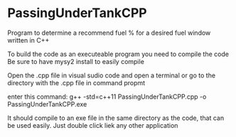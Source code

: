 # PassingUnderTankCPP
Program to determine a recommend fuel % for a desired fuel window written in C++

To build the code as an executeable program you need to compile the code
Be sure to have mysy2 install to easily compile

Open the .cpp file in visual sudio code and open a terminal
or go to the directory with the .cpp file in command propmt

enter this command:
  g++ -std=c++11 PassingUnderTankCPP.cpp -o PassingUnderTankCPP.exe

It should compile to an exe file in the same directory as the code, that can be used easily. Just double click liek any other application
